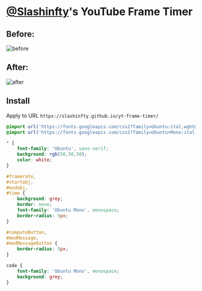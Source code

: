 # [@Slashinfty](https://github.com/slashinfty/)'s YouTube Frame Timer
## Before:
![before](https://i.imgur.com/VtRcnuE.png)
## After:
![after](https://i.imgur.com/ZMhbECZ.png)
## Install
Apply to URL `https://slashinfty.github.io/yt-frame-timer/`
<br>
```css
@import url('https://fonts.googleapis.com/css2?family=Ubuntu:ital,wght@0,300;0,400;0,500;0,700;1,300;1,400;1,500;1,700&display=swap');
@import url('https://fonts.googleapis.com/css2?family=Ubuntu+Mono:ital,wght@0,400;0,700;1,400;1,700&display=swap');

* {
    font-family: 'Ubuntu', sans-serif;
    background: rgb(50,50,50);
    color: white;
}

#framerate,
#startobj,
#endobj,
#time {
    background: grey;
    border: none;
    font-family: 'Ubuntu Mono', monospace;
    border-radius: 5px;
}

#computeButton,
#modMessage,
#modMessageButton {
    border-radius: 5px;
}

code {
    font-family: 'Ubuntu Mono', monospace;
    background: grey;
}
```
